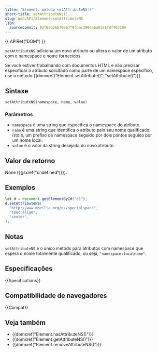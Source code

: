 ```yaml
---
title: "Element: método setAttributeNS()"
short-title: setAttributeNS()
slug: Web/API/Element/setAttributeNS
l10n:
  sourceCommit: 93f6ad26b70067f9fbac190ea6a0351fdf40318e
---
```


{{ APIRef("DOM") }}

`setAttributeNS` adiciona um novo atributo ou altera o valor de um atributo com o namespace e nome fornecidos.

Se você estiver trabalhando com documentos HTML e não precisar especificar o atributo solicitado como parte de um namespace específico, use o método {{domxref("Element.setAttribute()", "setAttribute()")}} .

## Sintaxe

```js-nolint
setAttributeNS(namespace, name, value)
```

### Parâmetros

- `namespace` é uma string que especifica o namespace do atributo.
- `name` é uma string que identifica o atributo pelo seu nome qualificado;
  isto é, um prefixo de namespace seguido por dois pontos seguido por um nome local.
- `value` é o valor da string desejada do novo atributo.

## Valor de retorno

None ({{jsxref("undefined")}}).
## Exemplos

```js
let d = document.getElementById("d1");
d.setAttributeNS(
  "http://www.mozilla.org/ns/specialspace",
  "spec:align",
  "center",
);
```

## Notas

`setAttributeNS` é o único método para atributos com namespace que espera o nome totalmente qualificado, ou seja, `"namespace:localname"`.

## Especificações

{{Specifications}}

## Compatibilidade de navegadores

{{Compat}}

## Veja também

- {{domxref("Element.hasAttributeNS()")}}
- {{domxref("Element.getAttributeNS()")}}
- {{domxref("Element.removeAttributeNS()")}}
